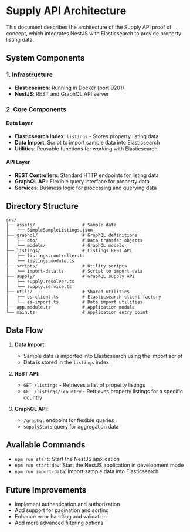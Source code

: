 # Supply API Architecture

This document describes the architecture of the Supply API proof of concept, which integrates NestJS with Elasticsearch to provide property listing data.

## System Components

### 1. Infrastructure
- **Elasticsearch**: Running in Docker (port 9201)
- **NestJS**: REST and GraphQL API server

### 2. Core Components

#### Data Layer
- **Elasticsearch Index**: `listings` - Stores property listing data
- **Data Import**: Script to import sample data into Elasticsearch
- **Utilities**: Reusable functions for working with Elasticsearch

#### API Layer
- **REST Controllers**: Standard HTTP endpoints for listing data
- **GraphQL API**: Flexible query interface for property data
- **Services**: Business logic for processing and querying data

## Directory Structure

```
src/
├── assets/                  # Sample data
│   └── SimpleSampleListings.json
├── graphql/                 # GraphQL definitions
│   ├── dto/                 # Data transfer objects
│   └── models/              # GraphQL models
├── listings/                # Listings REST API
│   ├── listings.controller.ts
│   └── listings.module.ts
├── scripts/                 # Utility scripts
│   └── import-data.ts       # Script to import data
├── supply/                  # GraphQL supply API
│   ├── supply.resolver.ts
│   └── supply.service.ts
├── utils/                   # Shared utilities
│   ├── es-client.ts         # Elasticsearch client factory
│   └── es-import.ts         # Data import utilities
├── app.module.ts            # Application module
└── main.ts                  # Application entry point
```

## Data Flow

1. **Data Import**:
   - Sample data is imported into Elasticsearch using the import script
   - Data is stored in the `listings` index

2. **REST API**:
   - `GET /listings` - Retrieves a list of property listings
   - `GET /listings/:country` - Retrieves property listings for a specific country

3. **GraphQL API**:
   - `/graphql` endpoint for flexible queries
   - `supplyStats` query for aggregation data

## Available Commands

- `npm run start`: Start the NestJS application
- `npm run start:dev`: Start the NestJS application in development mode
- `npm run import-data`: Import sample data into Elasticsearch

## Future Improvements

- Implement authentication and authorization
- Add support for pagination and sorting
- Enhance error handling and validation
- Add more advanced filtering options
